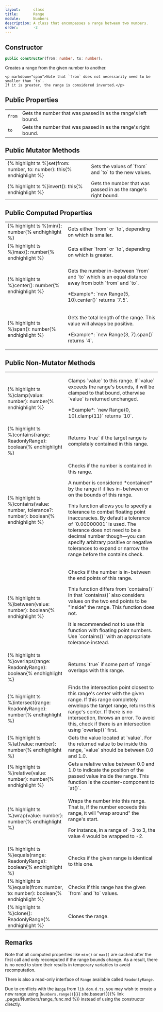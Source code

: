 ```yaml
---
layout:      class
title:       Range
module:      Numbers
description: A class that encompasses a range between two numbers.
order:       -2
---
```


## Constructor

```ts
public constructor(from: number, to: number);
```

<div class="description">
    <p>Creates a range from the given number to another.</p>

    <p markdown="span">Note that `from` does not necessarily need to be smaller than `to`.
    If it is greater, the range is considered inverted.</p>
</div>

## Public Properties

<table class="class-members">
    <tr>
        <td class="signature">
            <code>from</code>
        </td>
        <td class="description" markdown="span">
            Gets the number that was passed in as the range's left bound.
        </td>
    </tr>
    <tr>
        <td class="signature">
            <code>to</code>
        </td>
        <td class="description" markdown="span">
            Gets the number that was passed in as the range's right bound.
        </td>
    </tr>
</table>

## Public Mutator Methods

<table class="class-members">
    <tr>
        <td class="signature">
            {% highlight ts %}set(from: number, to: number): this{% endhighlight %}
        </td>
        <td class="description" markdown="span">
            Sets the values of `from` and `to` to the new values.
        </td>
    </tr>
    <tr>
        <td class="signature">
            {% highlight ts %}invert(): this{% endhighlight %}
        </td>
        <td class="description" markdown="span">
            Gets the number that was passed in as the range's right bound.
        </td>
    </tr>
</table>

## Public Computed Properties

<table class="class-members">
    <tr>
        <td class="signature">
            {% highlight ts %}min(): number{% endhighlight %}
        </td>
        <td class="description" markdown="span">
            Gets either `from` or `to`, depending on which is smaller.
        </td>
    </tr>
    <tr>
        <td class="signature">
            {% highlight ts %}max(): number{% endhighlight %}
        </td>
        <td class="description" markdown="span">
            Gets either `from` or `to`, depending on which is greater.
        </td>
    </tr>
    <tr>
        <td class="signature">
            {% highlight ts %}center(): number{% endhighlight %}
        </td>
        <td class="description">
            <p markdown="span">Gets the number in-between `from` and `to` which is an
            equal distance away from both `from` and `to`.</p>
            <p markdown="span">*Example*: `new Range(5, 10).center()` returns `7.5`.</p>
        </td>
    </tr>
    <tr>
        <td class="signature">
            {% highlight ts %}span(): number{% endhighlight %}
        </td>
        <td class="description">
            <p markdown="span">Gets the total length of the range. This value will always be positive.</p>
            <p markdown="span">*Example*: `new Range(3, 7).span()` returns `4`.</p>
        </td>
    </tr>
</table>

## Public Non-Mutator Methods

<table class="class-members">
    <tr>
        <td class="signature">
            {% highlight ts %}clamp(value: number): number{% endhighlight %}
        </td>
        <td class="description">
            <p markdown="span">
                Clamps `value` to this range. If `value` exceeds the range's bounds,
                it will be clamped to that bound, otherwise `value` is returned unchanged.
            </p>
            <p markdown="span">*Example*: `new Range(0, 10).clamp(11)` returns `10`.</p>
        </td>
    </tr>
    <tr>
        <td class="signature">
            {% highlight ts %}contains(range: ReadonlyRange): boolean{% endhighlight %}
        </td>
        <td class="description" markdown="span">
            Returns `true` if the target range is completely contained in this range.
        </td>
    </tr>
    <tr>
        <td class="signature">
            {% highlight ts %}contains(value: number, tolerance?: number): boolean{% endhighlight %}
        </td>
        <td class="description">
            <p>Checks if the number is contained in this range.</p>
            <p markdown="span">A number is considered *contained* by the range if it lies in-between or on the bounds of this range.</p>
            <p markdown="span">This function allows you to specify a tolerance to combat floating point inaccuracies. By default a tolerance of `0.00000001` is used. The tolerance does not need to be a decimal number though—you can specify arbitrary positive or negative tolerances to expand or narrow the range before the contains check.</p>
        </td>
    </tr>
    <tr>
        <td class="signature">
            {% highlight ts %}between(value: number): boolean{% endhighlight %}
        </td>
        <td class="description">
            <p>Checks if the number is in-between the end points of this range.</p>
            <p markdown="span">This function differs from `contains()` in that `contains()` also considers values on the two end points to be "inside" the range. This function does not.</p>
            <p markdown="span">It is recommended not to use this function with floating point numbers. Use `contains()` with an appropriate tolerance instead.</p>
        </td>
    </tr>
    <tr>
        <td class="signature">
            {% highlight ts %}overlaps(range: ReadonlyRange): boolean{% endhighlight %}
        </td>
        <td class="description" markdown="span">
            Returns `true` if some part of `range` overlaps with this range.
        </td>
    </tr>
    <tr>
        <td class="signature">
            {% highlight ts %}intersect(range: ReadonlyRange): number{% endhighlight %}
        </td>
        <td class="description" markdown="span">
            Finds the intersection point closest to this range's center with the given range. If this range completely envelops the target range, returns this range's center. If there is no intersection, throws an error. To avoid this, check if there is an intersection using `overlap()` first.
        </td>
    </tr>
    <tr>
        <td class="signature">
            {% highlight ts %}at(value: number): number{% endhighlight %}
        </td>
        <td class="description" markdown="span">
            Gets the value located at `value`. For the returned value to be inside this range, `value` should be between 0.0 and 1.0.
        </td>
    </tr>
    <tr>
        <td class="signature">
            {% highlight ts %}relative(value: number): number{% endhighlight %}
        </td>
        <td class="description" markdown="span">
            Gets a relative value between 0.0 and 1.0 to indicate the position of the passed value inside the range. This function is the counter-component to `at()`.
        </td>
    </tr>
    <tr>
        <td class="signature">
            {% highlight ts %}wrap(value: number): number{% endhighlight %}
        </td>
        <td class="description">
            <p>Wraps the number into this range. That is, if the number exceeds this range, it will "wrap around" the range's start.</p>
            <p>For instance, in a range of -3 to 3, the value 4 would be wrapped to -2.</p>
        </td>
    </tr>
    <tr>
        <td class="signature">
            {% highlight ts %}equals(range: ReadonlyRange): boolean{% endhighlight %}
        </td>
        <td class="description" markdown="span">
            Checks if the given range is identical to this one.
        </td>
    </tr>
    <tr>
        <td class="signature">
            {% highlight ts %}equals(from: number, to: number): boolean{% endhighlight %}
        </td>
        <td class="description" markdown="span">
            Checks if this range has the given `from` and `to` values.
        </td>
    </tr>
    <tr>
        <td class="signature">
            {% highlight ts %}clone(): ReadonlyRange{% endhighlight %}
        </td>
        <td class="description">
            Clones the range.
        </td>
    </tr>
</table>

## Remarks

Note that all computed properties like `min()` or `max()` are cached after the
first call and only recomputed if the range bounds change. As a result, there is
no need to store their results in temporary variables to avoid recomputation.

There is also a read-only interface of `Range` available called `ReadonlyRange`.

Due to conflicts with the
[`Range`](https://github.com/microsoft/TypeScript/blob/b5b0437a86661c8d7bc76c5860c07305df17899c/lib/lib.dom.d.ts#L12437)
from `lib.dom.d.ts`, you may wish to create a new range using
[`Numbers.range()`]({{ site.baseurl }}{% link _pages/Numbers/range_func.md %})
instead of using the constructor directly.
